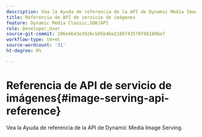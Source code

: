 ```yaml
---
description: Vea la Ayuda de referencia de la API de Dynamic Media Image Serving.
title: Referencia de API de servicio de imágenes
feature: Dynamic Media Classic,SDK/API
role: Developer,User
source-git-commit: 206e4643e3926cb85b4be2189743578f88180be7
workflow-type: tm+mt
source-wordcount: '31'
ht-degree: 0%

---
```



# Referencia de API de servicio de imágenes{#image-serving-api-reference}

Vea la Ayuda de referencia de la API de Dynamic Media Image Serving.


